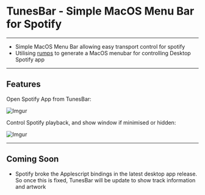 # TunesBar - Simple MacOS Menu Bar for Spotify
----
- Simple MacOS Menu Bar allowing easy transport control for spotify
- Utilising [rumps](https://github.com/jaredks/rumps) to generate a MacOS menubar for controlling Desktop Spotify app
----
## Features
Open Spotify App from TunesBar:

![Imgur](https://i.imgur.com/3F8LI79.png)

Control Spotify playback, and show window if minimised or hidden:

![Imgur](https://i.imgur.com/iguG6WZ.png)

----
## Coming Soon
- Spotify broke the Applescript bindings in the latest desktop app release. So once this is fixed, TunesBar will be update to show track information and artwork
